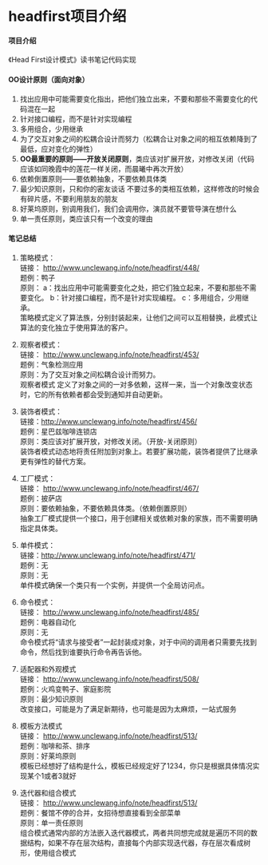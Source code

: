 # headfirst项目介绍

#### 项目介绍
《Head First设计模式》读书笔记代码实现

#### OO设计原则（面向对象）
1. 找出应用中可能需要变化指出，把他们独立出来，不要和那些不需要变化的代码混在一起
2. 针对接口编程，而不是针对实现编程
3. 多用组合，少用继承
4. 为了交互对象之间的松耦合设计而努力（松耦合让对象之间的相互依赖降到了最低，应对变化的弹性）
5. **OO最重要的原则——开放关闭原则**，类应该对扩展开放，对修改关闭（代码应该如同晚霞中的莲花一样关闭，而晨曦中再次开放）
6. 依赖倒置原则——要依赖抽象，不要依赖具体类
7. 最少知识原则，只和你的密友谈话 不要过多的类相互依赖，这样修改的时候会有碎片感，不要利用朋友的朋友
8. 好莱坞原则，别调用我们，我们会调用你，演员就不要管导演在想什么
9. 单一责任原则，类应该只有一个改变的理由

#### 笔记总结

1. 策略模式：\
链接： http://www.unclewang.info/note/headfirst/448/ \
题例：鸭子 \
原则：
a：找出应用中可能需要变化之处，把它们独立起来，不要和那些不需要变化。
b：针对接口编程，而不是针对实现编程。
c：多用组合，少用继承。\
策略模式定义了算法族，分别封装起来，让他们之间可以互相替换，此模式让算法的变化独立于使用算法的客户。

2. 观察者模式：\
链接： http://www.unclewang.info/note/headfirst/453/ \
题例：气象检测应用\
原则：为了交互对象之间松耦合设计而努力。\
观察者模式 定义了对象之间的一对多依赖，这样一来，当一个对象改变状态时，它的所有依赖者都会受到通知并自动更新。

3. 装饰者模式：\
链接：http://www.unclewang.info/note/headfirst/456/ \
题例：星巴兹咖啡连锁店\
原则：类应该对扩展开放，对修改关闭。（开放-关闭原则）\
装饰者模式动态地将责任附加到对象上。若要扩展功能，装饰者提供了比继承更有弹性的替代方案。

4. 工厂模式：\
链接： http://www.unclewang.info/note/headfirst/467/ \
题例：披萨店\
原则：要依赖抽象，不要依赖具体类。（依赖倒置原则）\
抽象工厂模式提供一个接口，用于创建相关或依赖对象的家族，而不需要明确指定具体类。

5. 单件模式：\
链接：http://www.unclewang.info/note/headfirst/471/ \
题例：无\
原则：无\
单件模式确保一个类只有一个实例，并提供一个全局访问点。

6. 命令模式：\
链接： http://www.unclewang.info/note/headfirst/485/ \
题例：电器自动化\
原则：无\
命令模式将“请求与接受者”一起封装成对象，对于中间的调用者只需要先找到命令，然后找到谁要执行命令再告诉他。

7. 适配器和外观模式 \
链接： http://www.unclewang.info/note/headfirst/508/ \
题例：火鸡变鸭子、家庭影院 \
原则：最少知识原则 \
改变接口，可能是为了满足新期待，也可能是因为太麻烦，一站式服务

8. 模板方法模式 \
链接： http://www.unclewang.info/note/headfirst/513/ \
题例：咖啡和茶、排序 \
原则：好莱坞原则 \
模板已经想好了结构是什么，模板已经规定好了1234，你只是根据具体情况实现某个1或者3就好

9. 迭代器和组合模式 \
链接： http://www.unclewang.info/note/headfirst/513/ \
题例：餐馆不停的合并，女招待想直接看到全部菜单 \
原则：单一责任原则 \
组合模式通常内部的方法嵌入迭代器模式，两者共同想完成就是遍历不同的数据结构，如果不存在层次结构，直接每个内部实现迭代器，存在层次看成树形，使用组合模式
